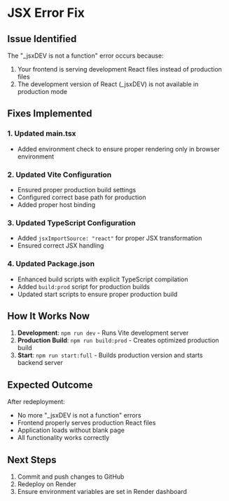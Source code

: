 # JSX Error Fix

## Issue Identified
The "_jsxDEV is not a function" error occurs because:
1. Your frontend is serving development React files instead of production files
2. The development version of React (_jsxDEV) is not available in production mode

## Fixes Implemented

### 1. Updated main.tsx
- Added environment check to ensure proper rendering only in browser environment

### 2. Updated Vite Configuration
- Ensured proper production build settings
- Configured correct base path for production
- Added proper host binding

### 3. Updated TypeScript Configuration
- Added `jsxImportSource: "react"` for proper JSX transformation
- Ensured correct JSX handling

### 4. Updated Package.json
- Enhanced build scripts with explicit TypeScript compilation
- Added `build:prod` script for production builds
- Updated start scripts to ensure proper production build

## How It Works Now

1. **Development**: `npm run dev` - Runs Vite development server
2. **Production Build**: `npm run build:prod` - Creates optimized production build
3. **Start**: `npm run start:full` - Builds production version and starts backend server

## Expected Outcome
After redeployment:
- No more "_jsxDEV is not a function" errors
- Frontend properly serves production React files
- Application loads without blank page
- All functionality works correctly

## Next Steps
1. Commit and push changes to GitHub
2. Redeploy on Render
3. Ensure environment variables are set in Render dashboard